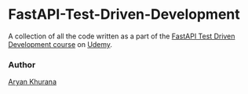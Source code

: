 # FastAPI-Test-Driven-Development

A collection of all the code written as a part of the [FastAPI Test Driven Development course](https://www.udemy.com/share/10aN8q3@TrJ81B80an05iE_fq3uhKlhtLlowY1rPiBfdTBKRbcMGxp4Et4YP9ogEAV-Ig4YU/
) on [Udemy](https://www.udemy.com).

### Author 
[Aryan Khurana](https://www.github.com/AryanK1511)